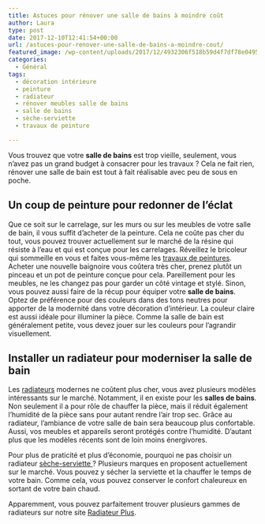 ```yaml
---
title: Astuces pour rénover une salle de bains à moindre coût
author: Laura
type: post
date: 2017-12-10T12:41:54+00:00
url: /astuces-pour-renover-une-salle-de-bains-a-moindre-cout/
featured_image: /wp-content/uploads/2017/12/4932306f518b59d4f7df78e0495c2372-e1512996952476.jpg
categories:
  - Général
tags:
  - décoration intérieure
  - peinture
  - radiateur
  - rénover meubles salle de bains
  - salle de bains
  - sèche-serviette
  - travaux de peinture

---
```

Vous trouvez que votre **salle de bains** est trop vieille, seulement, vous n’avez pas un grand budget à consacrer pour les travaux ? Cela ne fait rien, rénover une salle de bain est tout à fait réalisable avec peu de sous en poche.

## Un coup de peinture pour redonner de l’éclat

Que ce soit sur le carrelage, sur les murs ou sur les meubles de votre salle de bain, il vous suffit d’acheter de la peinture. Cela ne coûte pas cher du tout, vous pouvez trouver actuellement sur le marché de la résine qui résiste à l’eau et qui est conçue pour les carrelages. Réveillez le bricoleur qui sommeille en vous et faites vous-même les [travaux de peintures][1]. Acheter une nouvelle baignoire vous coûtera très cher, prenez plutôt un pinceau et un pot de peinture conçue pour cela. Pareillement pour les meubles, ne les changez pas pour garder un côté vintage et stylé. Sinon, vous pouvez aussi faire de la récup pour équiper votre **salle de bains**. Optez de préférence pour des couleurs dans des tons neutres pour apporter de la modernité dans votre décoration d&#8217;intérieur. La couleur claire est aussi idéale pour illuminer la pièce. Comme la salle de bain est généralement petite, vous devez jouer sur les couleurs pour l’agrandir visuellement.

## Installer un radiateur pour moderniser la salle de bain

Les [radiateurs][2] modernes ne coûtent plus cher, vous avez plusieurs modèles intéressants sur le marché. Notamment, il en existe pour les **salles de bains**. Non seulement il a pour rôle de chauffer la pièce, mais il réduit également l’humidité de la pièce sans pour autant rendre l’air trop sec. Grâce au radiateur, l’ambiance de votre salle de bain sera beaucoup plus confortable. Aussi, vos meubles et appareils seront protégés contre l’humidité. D’autant plus que les modèles récents sont de loin moins énergivores.

Pour plus de praticité et plus d’économie, pourquoi ne pas choisir un radiateur [sèche-serviette ][3]? Plusieurs marques en proposent actuellement sur le marché. Vous pouvez y sécher la serviette et la chauffer le temps de votre bain. Comme cela, vous pouvez conserver le confort chaleureux en sortant de votre bain chaud.

Apparemment, vous pouvez parfaitement trouver plusieurs gammes de radiateurs sur notre site [Radiateur Plus][4].

 [1]: http://www.lamaisondelaura.fr/repeindre-soi-meme-sa-maison-les-astuces-a-savoir/
 [2]: https://www.labelhabitation.com/radiateur-electrique.html
 [3]: http://www.marieclaire.fr/maison/seche-serviette-de-salle-de-bain,1146882.asp
 [4]: https://www.radiateurplus.com/